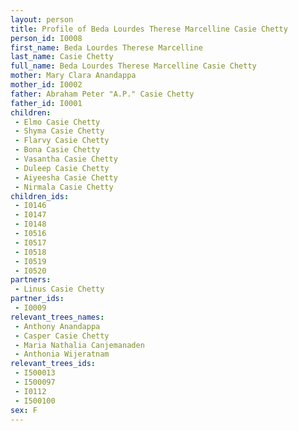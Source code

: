```yaml
---
layout: person
title: Profile of Beda Lourdes Therese Marcelline Casie Chetty
person_id: I0008
first_name: Beda Lourdes Therese Marcelline
last_name: Casie Chetty
full_name: Beda Lourdes Therese Marcelline Casie Chetty
mother: Mary Clara Anandappa
mother_id: I0002
father: Abraham Peter "A.P." Casie Chetty
father_id: I0001
children:
 - Elmo Casie Chetty
 - Shyma Casie Chetty
 - Flarvy Casie Chetty
 - Bona Casie Chetty
 - Vasantha Casie Chetty
 - Duleep Casie Chetty
 - Aiyeesha Casie Chetty
 - Nirmala Casie Chetty
children_ids:
 - I0146
 - I0147
 - I0148
 - I0516
 - I0517
 - I0518
 - I0519
 - I0520
partners:
 - Linus Casie Chetty
partner_ids:
 - I0009
relevant_trees_names:
 - Anthony Anandappa
 - Casper Casie Chetty
 - Maria Nathalia Canjemanaden
 - Anthonia Wijeratnam
relevant_trees_ids:
 - I500013
 - I500097
 - I0112
 - I500100
sex: F
---
```


